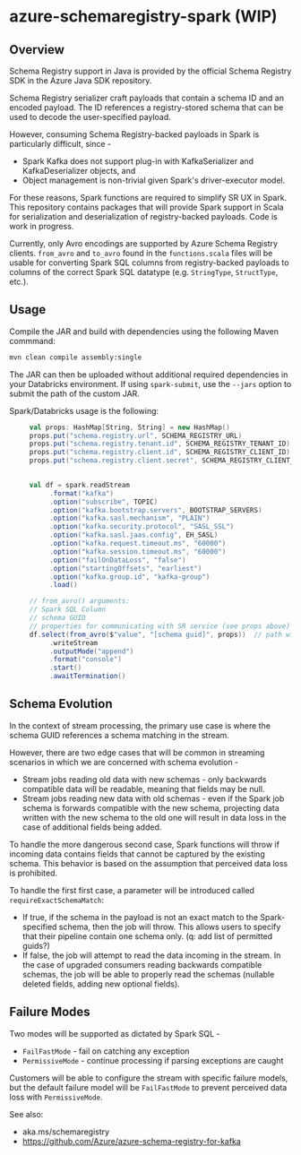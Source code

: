 # azure-schemaregistry-spark (WIP)

## Overview

Schema Registry support in Java is provided by the official Schema Registry SDK in the Azure Java SDK repository.

Schema Registry serializer craft payloads that contain a schema ID and an encoded payload.  The ID references a registry-stored schema that can be used to decode the user-specified payload.

However, consuming Schema Registry-backed payloads in Spark is particularly difficult, since - 
- Spark Kafka does not support plug-in with KafkaSerializer and KafkaDeserializer objects, and
- Object management is non-trivial given Spark's driver-executor model.

For these reasons, Spark functions are required to simplify SR UX in Spark.  This repository contains packages that will provide Spark support in Scala for serialization and deserialization of registry-backed payloads.  Code is work in progress.

Currently, only Avro encodings are supported by Azure Schema Registry clients.  `from_avro` and `to_avro` found in the `functions.scala` files will be usable for converting Spark SQL columns from registry-backed payloads to columns of the correct Spark SQL datatype (e.g. `StringType`, `StructType`, etc.).

## Usage

Compile the JAR and build with dependencies using the following Maven commmand:
```bash
mvn clean compile assembly:single
```

The JAR can then be uploaded without additional required dependencies in your Databricks environment.  If using `spark-submit`, use the `--jars` option to submit the path of the custom JAR.

Spark/Databricks usage is the following:

```scala
     val props: HashMap[String, String] = new HashMap()
     props.put("schema.registry.url", SCHEMA_REGISTRY_URL)
     props.put("schema.registry.tenant.id", SCHEMA_REGISTRY_TENANT_ID)
     props.put("schema.registry.client.id", SCHEMA_REGISTRY_CLIENT_ID)
     props.put("schema.registry.client.secret", SCHEMA_REGISTRY_CLIENT_SECRET)
     

     val df = spark.readStream
          .format("kafka")
          .option("subscribe", TOPIC)
          .option("kafka.bootstrap.servers", BOOTSTRAP_SERVERS)
          .option("kafka.sasl.mechanism", "PLAIN")
          .option("kafka.security.protocol", "SASL_SSL")
          .option("kafka.sasl.jaas.config", EH_SASL)
          .option("kafka.request.timeout.ms", "60000")
          .option("kafka.session.timeout.ms", "60000")
          .option("failOnDataLoss", "false")
          .option("startingOffsets", "earliest")
          .option("kafka.group.id", "kafka-group")
          .load()

     // from_avro() arguments:
     // Spark SQL Column
     // schema GUID
     // properties for communicating with SR service (see props above)
     df.select(from_avro($"value", "[schema guid]", props))  // path will be changed in the future
          .writeStream
          .outputMode("append")
          .format("console")
          .start()
          .awaitTermination()
```

## Schema Evolution

In the context of stream processing, the primary use case is where the schema GUID references a schema matching in the stream.

However, there are two edge cases that will be common in streaming scenarios in which we are concerned with schema evolution -
- Stream jobs reading old data with new schemas - only backwards compatible data will be readable, meaning that fields may be null.
- Stream jobs reading new data with old schemas - even if the Spark job schema is forwards compatible with the new schema, projecting data written with the new schema to the old one will result in data loss in the case of additional fields being added.

To handle the more dangerous second case, Spark functions will throw if incoming data contains fields that cannot be captured by the existing schema.  This behavior is based on the assumption that perceived data loss is prohibited.

To handle the first first case, a parameter will be introduced called `requireExactSchemaMatch`:
- If true, if the schema in the payload is not an exact match to the Spark-specified schema, then the job will throw.  This allows users to specify that their pipeline contain one schema only.  (q: add list of permitted guids?)
- If false, the job will attempt to read the data incoming in the stream.  In the case of upgraded consumers reading backwards compatible schemas, the job will be able to properly read the schemas (nullable deleted fields, adding new optional fields).

## Failure Modes

Two modes will be supported as dictated by Spark SQL - 
- `FailFastMode` - fail on catching any exception
- `PermissiveMode` - continue processing if parsing exceptions are caught

Customers will be able to configure the stream with specific failure models, but the default failure model will be `FailFastMode` to prevent perceived data loss with `PermissiveMode`.

See also:
- aka.ms/schemaregistry
- https://github.com/Azure/azure-schema-registry-for-kafka
